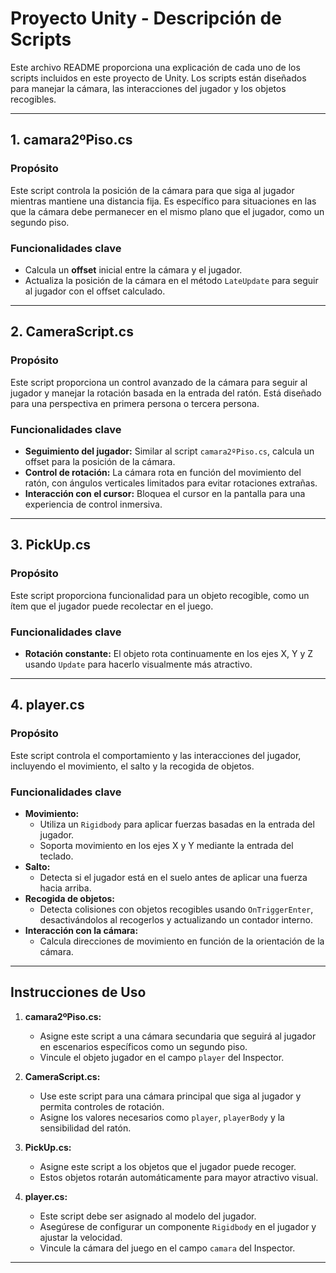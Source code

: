 # Proyecto Unity - Descripción de Scripts

Este archivo README proporciona una explicación de cada uno de los scripts incluidos en este proyecto de Unity. Los scripts están diseñados para manejar la cámara, las interacciones del jugador y los objetos recogibles.

---

## **1. camara2ºPiso.cs**

### Propósito
Este script controla la posición de la cámara para que siga al jugador mientras mantiene una distancia fija. Es específico para situaciones en las que la cámara debe permanecer en el mismo plano que el jugador, como un segundo piso.

### Funcionalidades clave
- Calcula un **offset** inicial entre la cámara y el jugador.
- Actualiza la posición de la cámara en el método `LateUpdate` para seguir al jugador con el offset calculado.

---

## **2. CameraScript.cs**

### Propósito
Este script proporciona un control avanzado de la cámara para seguir al jugador y manejar la rotación basada en la entrada del ratón. Está diseñado para una perspectiva en primera persona o tercera persona.

### Funcionalidades clave
- **Seguimiento del jugador:** Similar al script `camara2ºPiso.cs`, calcula un offset para la posición de la cámara.
- **Control de rotación:** La cámara rota en función del movimiento del ratón, con ángulos verticales limitados para evitar rotaciones extrañas.
- **Interacción con el cursor:** Bloquea el cursor en la pantalla para una experiencia de control inmersiva.

---

## **3. PickUp.cs**

### Propósito
Este script proporciona funcionalidad para un objeto recogible, como un ítem que el jugador puede recolectar en el juego.

### Funcionalidades clave
- **Rotación constante:** El objeto rota continuamente en los ejes X, Y y Z usando `Update` para hacerlo visualmente más atractivo.

---

## **4. player.cs**

### Propósito
Este script controla el comportamiento y las interacciones del jugador, incluyendo el movimiento, el salto y la recogida de objetos.

### Funcionalidades clave
- **Movimiento:**
  - Utiliza un `Rigidbody` para aplicar fuerzas basadas en la entrada del jugador.
  - Soporta movimiento en los ejes X y Y mediante la entrada del teclado.
- **Salto:**
  - Detecta si el jugador está en el suelo antes de aplicar una fuerza hacia arriba.
- **Recogida de objetos:**
  - Detecta colisiones con objetos recogibles usando `OnTriggerEnter`, desactivándolos al recogerlos y actualizando un contador interno.
- **Interacción con la cámara:**
  - Calcula direcciones de movimiento en función de la orientación de la cámara.

---

## **Instrucciones de Uso**
1. **camara2ºPiso.cs:**
   - Asigne este script a una cámara secundaria que seguirá al jugador en escenarios específicos como un segundo piso.
   - Vincule el objeto jugador en el campo `player` del Inspector.

2. **CameraScript.cs:**
   - Use este script para una cámara principal que siga al jugador y permita controles de rotación.
   - Asigne los valores necesarios como `player`, `playerBody` y la sensibilidad del ratón.

3. **PickUp.cs:**
   - Asigne este script a los objetos que el jugador puede recoger.
   - Estos objetos rotarán automáticamente para mayor atractivo visual.

4. **player.cs:**
   - Este script debe ser asignado al modelo del jugador.
   - Asegúrese de configurar un componente `Rigidbody` en el jugador y ajustar la velocidad.
   - Vincule la cámara del juego en el campo `camara` del Inspector.

---

